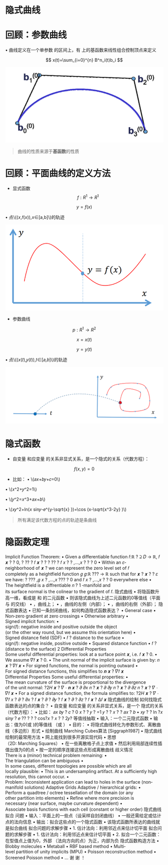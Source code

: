 

# 隐式曲线   


# 回顾：参数曲线   

• 曲线定义在一个单参数 的区间上，有 上的基函数来线性组合控制顶点来定义    

$$
x(t)=\sum_{i=0}^{n} B^n_i(t)b_i
$$

![](../assets/瘾曲1.png) 

> 曲线的性质来源于**基函数**的性质


# 回顾：平面曲线的定义方法  
* 显式函数
$$
f:R^1\longrightarrow R^1
$$

$$
y=f(x)
$$

• 点\\((𝑥,𝑓(𝑥)),𝑥∈[a,b]\\)的轨迹     

![](../assets/瘾曲2.png) 

* 参数曲线

$$
p:R^1\longrightarrow R^2
$$

$$
x=x(t)
$$

$$
y=y(t)
$$

• 点\\((𝑥(𝑡),𝑦(𝑡)),𝑡∈[𝑎,𝑏]\\)的轨迹    

![](../assets/瘾曲3.png) 


# 隐式函数    

* 自变量 和应变量 的关系非显式关系，是一个隐式的关系（代数方程）：

$$
f(x,y)=0
$$

* 比如：
• \\(𝑎𝑥+𝑏𝑦+𝑐=0\\)    

• \\(𝑥^2+𝑦^2=1\\)   

• \\(𝑦^2=𝑥^3+𝑎𝑥+𝑏\\)    

• \\(𝑥𝑦^2+ln(𝑥 sin𝑦-𝑒^{y-\sqrt{x} })=\cos (x-\sqrt{x^3-2y} )\\)

> 所有满足该代数方程的点的轨迹是条曲线  




# 隐函数定理   

Implicit Function Theorem:
• Given a differentiable function
𝑓:ℝ ? ⊇ 𝐷 → ℝ, 𝑓 𝒙
?
? 0,
?
?? ?
𝑓 𝒙
?
?
?
?? ?
𝑓 𝑥 ? ? ,…,𝑥 ?
?
? 0
• Within an 𝜀‐neighborhood of 𝒙
?
we can represent the
zero level set of 𝑓 completely as a heightfield function 𝑔
𝑔:ℝ ??? → ℝ such that for 𝒙 ? 𝒙
?
? 𝜀 we have:
? ??? ,𝑔 𝑥 ? ,…,𝑥 ??? ? 0 and
𝑓 𝑥 ? ,…,𝑥 ? ? 0 everywhere else
• The heightfield is a diffrentiable 𝑛 ? 1 ‐manifold and
its surface normal is the colinear to the gradient of 𝑓.
隐式曲线
• 将隐函数升高一维，看成是 和 的二元函数
• 则该隐式曲线为上述二元函数的0等值线（平面
与 的交线）
• ，曲线上；
• ，曲线的左侧（内部）；
• ，曲线的右侧（外部）；
隐式函数表达
• 已知一条封闭曲线，如何构造隐式函数表达？
• General case
• Non‐zero gradient at zero crossings
• Otherwise arbitrary
• Signed implicit function:
• sign(𝑓): negative inside and positive outside the object
(or the other way round, but we assume this orientation here)
• Signed distance field (SDF)
• 𝑓 ? distance to the surface
• sign(𝑓): negative inside, positive outside
• Squared distance function
• 𝑓 ? (distance to the surface) 2
Differential Properties
Some useful differential properties:
look at a surface point 𝒙, i.e. 𝑓 𝒙 ? 0.
• We assume 𝛻𝑓 𝒙 ? 0.
• The unit normal of the implicit surface is given by:
𝑛 𝒙 ?
𝛻𝑓 𝒙
• For signed functions, the normal is pointing outward
• For signed distance functions, this simplifies to 𝒏 𝒙 ? 𝛻𝑓 𝒙
Differential Properties
Some useful differential properties:
• The mean curvature of the surface is proportional to the divergence
of the unit normal:
?2𝐻 𝒙 ? 𝛻 ⋅ 𝒏 𝒙 ?
𝜕
𝜕𝑥
𝑛 ? 𝒙 ?
𝜕
𝜕𝑦
𝑛 ? 𝒙 ?
𝜕
𝜕𝑧
𝑛 ? 𝒙
? 𝛻 ⋅
𝛻𝑓 𝒙
• For a signed distance function, the formula simplifies to:
?2𝐻 𝒙 ? 𝛻 ⋅ 𝛻𝑓 𝑥 ?
𝜕 ?
𝜕𝑥 ?
𝑓 𝒙 ?
𝜕 ?
𝜕𝑦 ?
𝑓 𝒙 ?
𝜕 ?
𝜕𝑧 ?
𝑓 𝒙 ? Δ𝑓 𝒙
隐式曲线的绘制
如何找隐式函数表达的点的集合？
• 自变量 和应变量 的关系非显式关系，是一个
隐式的关系（代数方程）：
• 比如：
𝑎𝑥 𝑏𝑦 ? 𝑐 ? 0
𝑥 ? ? 𝑦 ? =1
𝑦 ? ? 𝑥 ? ? 𝑎𝑥 ? 𝑏
• 𝑥𝑦 ? ? ln ?𝑥 sin𝑦 ? 𝑒 ?? ? ? ? cos?𝑥 ? 𝑥 ? ? 2𝑦?
等值线抽取
• 输入：一个二元隐式函数
• 输出：值为0(或 )的等值线 （或 ）
• 目的：
• 将隐式曲线转化为参数形式、离散曲线（多边形）形式
• 绘制曲线
Marching Cubes算法 [Siggraph1987]
• 隐式曲线绘制的最常用方法
• 网上能找到很多开源实现代码
• 思想（2D: Marching Squares）
• 在一些离散格子点上求值
• 然后利用局部连续性插值出值为0的点
• 按一定的顺序连接这些点形成离散曲线
歧义情况
There is a (minor) technical problem remaining:
• The triangulation can be ambiguous
• In some cases, different topologies are possible which are all
locally plausible:
• This is an undersampling artifact. At a sufficiently high
resolution, this cannot occur.
• Problem: Inconsistent application can lead to holes in the
surface (non‐manifold solutions)
Adaptive Grids
Adaptive / hierarchical grids:
• Perform a quadtree / octree
tessellation of the domain (or any
other partition into elements)
• Refine where more precision is
necessary (near surface, maybe
curvature dependent)
• Associate basis functions with each
cell (constant or higher order)
隐式曲线拟合
问题
• 输入：平面上的一些点（设采样自封闭曲线）
• 一般还需给定或估计点的法向信息
• 输出：拟合这些点的一个隐式函数
• 该隐式函数所表达的曲线就是拟合曲线
拟合问题的求解步骤
• 1. 估计法向：利用邻近点来估计切平面
拟合问题的求解步骤
• 1. 估计法向：利用邻近点来估计切平面
• 2. 拟合一个二元函数：在型值点上值为0，外部
（法向方向的点）为正，内部为负
隐式函数构造方法
• Blobby molecules
• Metaball
• RBF based method
• Multi‐level partition of unity implicits (MPU)
• Poisson reconstruction method
• Screened Poisson method
• …
谢 谢 ！
